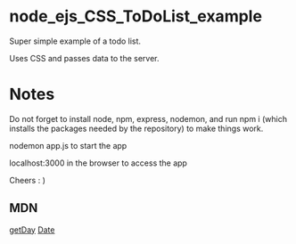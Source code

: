 # node_ejs_CSS_ToDoList_example

Super simple example of a todo list.

Uses CSS and passes data to the server.

# Notes
Do not forget to install node, npm, express, nodemon, and run npm i (which installs the packages needed by the repository) to make things work.

nodemon app.js to start the app

localhost:3000 in the browser to access the app

Cheers : )

## MDN

[getDay](https://developer.mozilla.org/en-US/docs/Web/JavaScript/Reference/Global_Objects/Date/getDay)
[Date](https://developer.mozilla.org/en-US/docs/Web/JavaScript/Reference/Global_Objects/Date)
